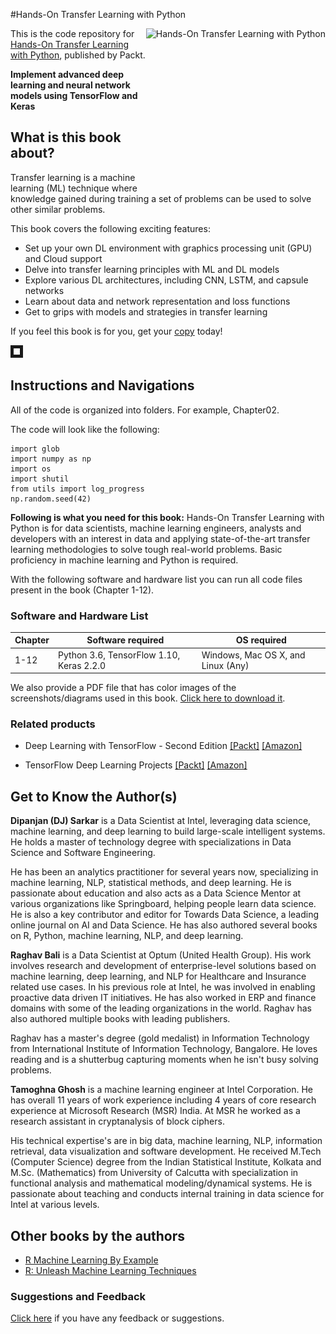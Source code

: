 #Hands-On Transfer Learning with Python


<a href="https://www.packtpub.com/big-data-and-business-intelligence/hands-transfer-learning-python#utm_source=github&utm_medium=repository&utm_campaign=9781788831307"><img src="https://www.packtpub.com/sites/default/files/B09755_cover.png" alt="Hands-On Transfer Learning with Python" height="256px" align="right"></a>

This is the code repository for [Hands-On Transfer Learning with Python](https://www.packtpub.com/big-data-and-business-intelligence/hands-transfer-learning-python#utm_source=github&utm_medium=repository&utm_campaign=9781788831307), published by Packt.

**Implement advanced deep learning and neural network models using TensorFlow and Keras**

## What is this book about?
Transfer learning is a machine learning (ML) technique where knowledge gained during training a set of problems can be used to solve other similar problems.

This book covers the following exciting features: 
* Set up your own DL environment with graphics processing unit (GPU) and Cloud support
* Delve into transfer learning principles with ML and DL models
* Explore various DL architectures, including CNN, LSTM, and capsule networks
* Learn about data and network representation and loss functions
* Get to grips with models and strategies in transfer learning

If you feel this book is for you, get your [copy](https://www.amazon.com/dp/1788831306) today!

<a href="https://www.packtpub.com/?utm_source=github&utm_medium=banner&utm_campaign=GitHubBanner"><img src="https://raw.githubusercontent.com/PacktPublishing/GitHub/master/GitHub.png" 
alt="https://www.packtpub.com/" border="5" /></a>


## Instructions and Navigations
All of the code is organized into folders. For example, Chapter02.

The code will look like the following:
```
import glob
import numpy as np
import os
import shutil
from utils import log_progress
np.random.seed(42)
```

**Following is what you need for this book:**
Hands-On Transfer Learning with Python is for data scientists, machine learning engineers, analysts and developers with an interest in data and applying state-of-the-art transfer learning methodologies to solve tough real-world problems. Basic proficiency in machine learning and Python is required.

With the following software and hardware list you can run all code files present in the book (Chapter 1-12).

### Software and Hardware List

| Chapter     | Software required                          | OS required                        |
| ------------| ------------------------------------------ | -----------------------------------|
| 1-12        | Python 3.6, TensorFlow 1.10, Keras 2.2.0   | Windows, Mac OS X, and Linux (Any) |
              



We also provide a PDF file that has color images of the screenshots/diagrams used in this book. [Click here to download it](https://www.packtpub.com/sites/default/files/downloads/HandsOnTransferLearningwithPython_ColorImages.pdf).


### Related products <Other books you may enjoy>
* Deep Learning with TensorFlow - Second Edition [[Packt]](https://www.packtpub.com/big-data-and-business-intelligence/deep-learning-tensorflow-second-edition#utm_source=github&utm_medium=repository&utm_campaign=9781788831109) [[Amazon]](https://www.amazon.com/dp/1788831101)

* TensorFlow Deep Learning Projects [[Packt]](https://www.packtpub.com/big-data-and-business-intelligence/tensorflow-deep-learning-projects) [[Amazon]](https://www.amazon.com/dp/1788398068)

## Get to Know the Author(s)
**Dipanjan (DJ) Sarkar**
is a Data Scientist at Intel, leveraging data science, machine learning, and deep learning to build large-scale intelligent systems. He holds a master of technology degree with specializations in Data Science and Software Engineering. 

He has been an analytics practitioner for several years now, specializing in machine learning, NLP, statistical methods, and deep learning. He is passionate about education and also acts as a Data Science Mentor at various organizations like Springboard, helping
people learn data science. He is also a key contributor and editor for Towards Data Science, a leading online journal on AI and Data Science. He has also authored several books on R, Python, machine learning, NLP, and deep learning.

**Raghav Bali**
is a Data Scientist at Optum (United Health Group). His work involves research and development of enterprise-level solutions based on machine learning, deep learning, and NLP for Healthcare and Insurance related use cases. In his previous role at Intel, he was involved in enabling proactive data driven IT initiatives. He has also worked in ERP and finance domains with some of the leading organizations in the world. Raghav has also authored multiple books with leading publishers.

Raghav has a master's degree (gold medalist) in Information Technology from International Institute of Information Technology, Bangalore. He loves reading and is a shutterbug capturing moments when he isn't busy solving problems.

**Tamoghna Ghosh**
is a machine learning engineer at Intel Corporation. He has overall 11 years of work experience including 4 years of core research experience at Microsoft Research (MSR) India. At MSR he worked as a research assistant in cryptanalysis of block
ciphers.

His technical expertise's are in big data, machine learning, NLP, information retrieval, data visualization and software development. He received M.Tech (Computer Science) degree from the Indian Statistical Institute, Kolkata and M.Sc. (Mathematics) from University of Calcutta with specialization in functional analysis and mathematical modeling/dynamical systems. He is passionate about teaching and conducts internal training in data science for Intel at various levels.


## Other books by the authors
* [R Machine Learning By Example](https://www.packtpub.com/big-data-and-business-intelligence/r-machine-learning-example?utm_source=github&utm_medium=repository&utm_campaign=9781784390846)
* [R: Unleash Machine Learning Techniques](https://www.packtpub.com/big-data-and-business-intelligence/r-unleash-machine-learning-techniques?utm_source=github&utm_medium=repository&utm_campaign=9781787127340)

### Suggestions and Feedback
[Click here](https://docs.google.com/forms/d/e/1FAIpQLSdy7dATC6QmEL81FIUuymZ0Wy9vH1jHkvpY57OiMeKGqib_Ow/viewform) if you have any feedback or suggestions.

